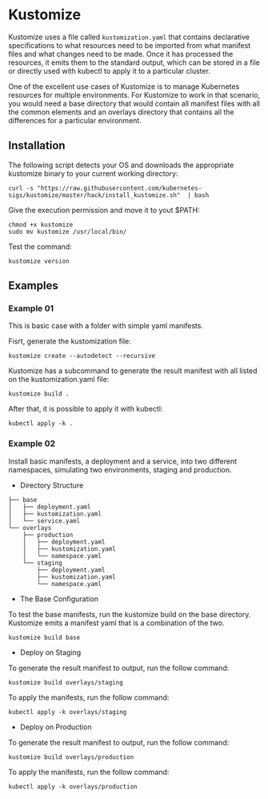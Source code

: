 # Kustomize

Kustomize uses a file called `kustomization.yaml` that contains declarative specifications to what resources need to be imported from what manifest files and what changes need to be made. Once it has processed the resources, it emits them to the standard output, which can be stored in a file or directly used with kubectl to apply it to a particular cluster.

One of the excellent use cases of Kustomize is to manage Kubernetes resources for multiple environments. For Kustomize to work in that scenario, you would need a base directory that would contain all manifest files with all the common elements and an overlays directory that contains all the differences for a particular environment.

## Installation

The following script detects your OS and downloads the appropriate kustomize binary to your current working directory:

```
curl -s "https://raw.githubusercontent.com/kubernetes-sigs/kustomize/master/hack/install_kustomize.sh"  | bash
```

Give the execution permission and move it to yout $PATH:

```
chmod +x kustomize
sudo mv kustomize /usr/local/bin/
```

Test the command:

```
kustomize version
```

## Examples

### Example 01 

This is basic case with a folder with simple yaml manifests.

Fisrt, generate the kustomization file:

```
kustomize create --autodetect --recursive
```

Kustomize has a subcommand to generate the result manifest with all listed on the kustomization.yaml file:

```
kustomize build .
```

After that, it is possible to apply it with kubectl:

```
kubectl apply -k .
```

### Example 02

Install basic manifests, a deployment and a service, into two different namespaces, simulating two environments, staging and production.

- Directory Structure

```
├── base
│   ├── deployment.yaml
│   ├── kustomization.yaml
│   └── service.yaml
└── overlays
    ├── production
    │   ├── deployment.yaml
    │   ├── kustomization.yaml
    │   └── namespace.yaml
    └── staging
        ├── deployment.yaml
        ├── kustomization.yaml
        └── namespace.yaml
```

- The Base Configuration

To test the base manifests, run the kustomize build on the base directory. Kustomize emits a manifest yaml that is a combination of the two.

```
kustomize build base
```

- Deploy on Staging

To generate the result manifest to output, run the follow command:

```
kustomize build overlays/staging
```

To apply the manifests, run the follow command:

```
kubectl apply -k overlays/staging
```

- Deploy on Production

To generate the result manifest to output, run the follow command:

```
kustomize build overlays/production
```

To apply the manifests, run the follow command:

```
kubectl apply -k overlays/production
```
